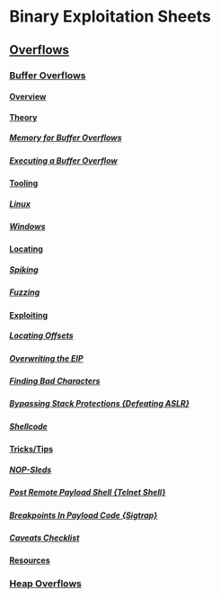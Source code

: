 # Binary Exploitation Sheets

## [Overflows](./Overflows)

### [Buffer Overflows](./Overflows/Buffer\Overflows/Buffer\Overflows.md)

#### [Overview](https://github.com/Angus-C-git/SecSheets/blob/master/Binary%20Exploitation/Overflows/Buffer%20Overflows/Buffer%20Overflows.md#overview)

#### [Theory](https://github.com/Angus-C-git/SecSheets/blob/master/Binary%20Exploitation/Overflows/Buffer%20Overflows/Buffer%20Overflows.md#theory)

##### [Memory for Buffer Overflows](https://github.com/Angus-C-git/SecSheets/blob/master/Binary%20Exploitation/Overflows/Buffer%20Overflows/Buffer%20Overflows.md#memory-for-buffer-overflows)

##### [Executing a Buffer Overflow](https://github.com/Angus-C-git/SecSheets/blob/master/Binary%20Exploitation/Overflows/Buffer%20Overflows/Buffer%20Overflows.md#executing-a-buffer-overflow)

#### [Tooling](https://github.com/Angus-C-git/SecSheets/blob/master/Binary%20Exploitation/Overflows/Buffer%20Overflows/Buffer%20Overflows.md#tooling)

##### [Linux](https://github.com/Angus-C-git/SecSheets/blob/master/Binary%20Exploitation/Overflows/Buffer%20Overflows/Buffer%20Overflows.md#linux)

##### [Windows](https://github.com/Angus-C-git/SecSheets/blob/master/Binary%20Exploitation/Overflows/Buffer%20Overflows/Buffer%20Overflows.md#windows)

#### [Locating](https://github.com/Angus-C-git/SecSheets/blob/master/Binary%20Exploitation/Overflows/Buffer%20Overflows/Buffer%20Overflows.md#locating)

##### [Spiking](https://github.com/Angus-C-git/SecSheets/blob/master/Binary%20Exploitation/Overflows/Buffer%20Overflows/Buffer%20Overflows.md#spiking)

##### [Fuzzing](https://github.com/Angus-C-git/SecSheets/blob/master/Binary%20Exploitation/Overflows/Buffer%20Overflows/Buffer%20Overflows.md#fuzzing)

#### [Exploiting](https://github.com/Angus-C-git/SecSheets/blob/master/Binary%20Exploitation/Overflows/Buffer%20Overflows/Buffer%20Overflows.md#exploiting)

##### [Locating Offsets](https://github.com/Angus-C-git/SecSheets/blob/master/Binary%20Exploitation/Overflows/Buffer%20Overflows/Buffer%20Overflows.md#locating-offsets)

##### [Overwriting the EIP](https://github.com/Angus-C-git/SecSheets/blob/master/Binary%20Exploitation/Overflows/Buffer%20Overflows/Buffer%20Overflows.md#overwriting-the-eip)

##### [Finding Bad Characters](https://github.com/Angus-C-git/SecSheets/blob/master/Binary%20Exploitation/Overflows/Buffer%20Overflows/Buffer%20Overflows.md#finding-bad-characters)

##### [Bypassing Stack Protections {Defeating ASLR}](https://github.com/Angus-C-git/SecSheets/blob/master/Binary%20Exploitation/Overflows/Buffer%20Overflows/Buffer%20Overflows.md#bypassing-stack-protections-defeating-aslr)

##### [Shellcode](https://github.com/Angus-C-git/SecSheets/blob/master/Binary%20Exploitation/Overflows/Buffer%20Overflows/Buffer%20Overflows.md#shellcode)

#### [Tricks/Tips](https://github.com/Angus-C-git/SecSheets/blob/master/Binary%20Exploitation/Overflows/Buffer%20Overflows/Buffer%20Overflows.md#trickstips) 

##### [NOP-Sleds](https://github.com/Angus-C-git/SecSheets/blob/master/Binary%20Exploitation/Overflows/Buffer%20Overflows/Buffer%20Overflows.md#nop-sleds)

##### [Post Remote Payload Shell {Telnet Shell}](https://github.com/Angus-C-git/SecSheets/blob/master/Binary%20Exploitation/Overflows/Buffer%20Overflows/Buffer%20Overflows.md#post-remote-payload-shell-telnet-shell)

##### [Breakpoints In Payload Code {Sigtrap}](https://github.com/Angus-C-git/SecSheets/blob/master/Binary%20Exploitation/Overflows/Buffer%20Overflows/Buffer%20Overflows.md#breakpoints-in-payload-code-sigtrap)

##### [Caveats Checklist](https://github.com/Angus-C-git/SecSheets/blob/master/Binary%20Exploitation/Overflows/Buffer%20Overflows/Buffer%20Overflows.md#caveats-checklist)

#### [Resources](https://github.com/Angus-C-git/SecSheets/blob/master/Binary%20Exploitation/Overflows/Buffer%20Overflows/Buffer%20Overflows.md#resources)

### [Heap Overflows]()